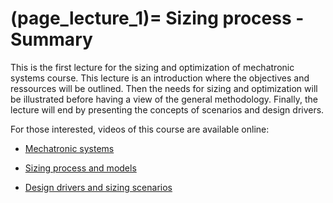 (page_lecture_1)=
Sizing process - Summary
=======================

This is the first lecture for the sizing and optimization of mechatronic systems course. This lecture is an introduction where the objectives and ressources will be outlined.
Then the needs for sizing and optimization will be illustrated before having a view of the general methodology.
Finally, the lecture will end by presenting the concepts of scenarios and design drivers.

For those interested, videos of this course are available online:  

- [Mechatronic systems](https://youtu.be/h6V0P5p2Hlk?si=8hMhaRxWxADrjZel)

- [Sizing process and models](https://youtu.be/Y1vBlkmjJ2s?si=p8w94Yb8NL-c-wAw)

- [Design drivers and sizing scenarios](https://youtu.be/s0wR5wKXwrA?si=N29q8sFkPPgy74RE)


